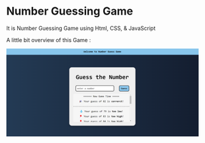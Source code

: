# Number Guessing Game
 


 <p>It is Number Guessing Game using Html, CSS, & JavaScript</p>
 

 <p>A little bit overview of this Game :</p>


<html>
   <img src= "number_guess_game.png">
</html>
